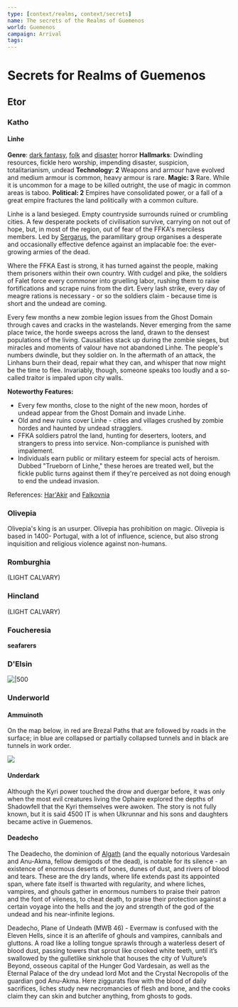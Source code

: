 ```yaml
---
type: [context/realms, context/secrets]
name: The secrets of the Realms of Guemenos
world: Guemenos
campaign: Arrival
tags: 
---
```


# Secrets for Realms of Guemenos

## Etor

### Katho

#### Linhe

**Genre**: [dark fantasy](https://5e.tools/book.html#vrgr,-1,dark%20fantasy,0), [folk](https://5e.tools/book.html#vrgr,-1,folk%20horror,0_) and [disaster](https://5e.tools/book.html#vrgr,-1,disaster%20horror,0) horror
**Hallmarks**: Dwindling resources, fickle hero worship, impending disaster, suspicion, totalitarianism, undead
**Technology: 2** Weapons and armour have evolved and medium armour is common, heavy armour is rare.
**Magic: 3** Rare. While it is uncommon for a mage to be killed outright, the use of magic in common areas is taboo.
**Political: 2** Empires have consolidated power, or a fall of a great empire fractures the land politically with a common culture.

Linhe is a land besieged. Empty countryside surrounds ruined or crumbling cities. A few desperate pockets of civilisation survive, carrying on not out of hope, but, in most of the region, out of fear of the FFKA's merciless members. Led by [Sergarus](sergarus.md), the paramilitary group organises a desperate and occasionally effective defence against an implacable foe: the ever-growing armies of the dead.

Where the FFKA East is strong, it has turned against the people, making them prisoners within their own country. With cudgel and pike, the soldiers of Falet force every commoner into gruelling labor, rushing them to raise fortifications and scrape ruins from the dirt. Every lash strike, every day of meagre rations is necessary - or so the soldiers claim - because time is short and the undead are coming.

Every few months a new zombie legion issues from the Ghost Domain through caves and cracks in the wastelands. Never emerging from the same place twice, the horde sweeps across the land, drawn to the densest populations of the living. Causalities stack up during the zombie sieges, but miracles and moments of valour have not abandoned Linhe. The people's numbers dwindle, but they soldier on. In the aftermath of an attack, the Linhans burn their dead, repair what they can, and whisper that now might be the time to flee. Invariably, though, someone speaks too loudly and a so-called traitor is impaled upon city walls.

**Noteworthy Features:**
- Every few months, close to the night of the new moon, hordes of undead appear from the Ghost Domain and invade Linhe.
- Old and new ruins cover Linhe - cities and villages crushed by zombie hordes and haunted by undead stragglers.
- FFKA soldiers patrol the land, hunting for deserters, looters, and strangers to press into service. Non-compliance is punished with impalement.
- Individuals earn public or military esteem for special acts of heroism. Dubbed "Trueborn of Linhe," these heroes are treated well, but the fickle public turns against them if they're perceived as not doing enough to end the undead invasion.

References: [Har'Akir](https://5e.tools/book.html#vrgr,-1,har'akir,1) and [Falkovnia](https://5e.tools/book.html#vrgr,-1,falkovnia,0)

### Olivepia

Olivepia's king is an usurper. Olivepia has prohibition on magic. Olivepia is based in 1400- Portugal, with a lot of influence, science, but also strong inquisition and religious violence against non-humans.

### Romburghia

(LIGHT CALVARY)

### Hincland

(LIGHT CALVARY)

### Foucheresia

**seafarers**

### D'Elsin

![|500](https://i.imgur.com/1HdHyxC.png)


### Underworld

#### Ammuinoth

On the map below, in red are Brezal Paths that are followed by roads in the surface; in blue are collapsed or partially collapsed tunnels and in black are tunnels in work order. 

![](https://i.imgur.com/1s32LJn.jpg)


#### Underdark

Although the Kyri power touched the drow and duergar before, it was only when the most evil creatures living the Ophaire explored the depths of Shadowfell that the Kyri themselves were awoken. The story is not fully known, but it is said 4500 IT is when Ulkrunnar and his sons and daughters became active in Guemenos.

#### Deadecho

The Deadecho, the dominion of [Algath](../context/religions.md#Algath) (and the equally notorious Vardesain and Anu-Akma, fellow demigods of the dead), is notable for its silence - an existence of enormous deserts of bones, dunes of dust, and rivers of blood and tears. These are the dry lands, where life extends past its appointed span, where fate itself is thwarted with regularity, and where liches, vampires, and ghouls gather in enormous numbers to praise their patron and the font of vileness, to cheat death, to praise their protection against a certain voyage into the hells and the joy and strength of the god of the undead and his near-infinite legions.

Deadecho, Plane of Undeath (MWB 46) - Evermaw is confused with the Eleven Hells, since it is an afterlife of ghouls and vampires, cannibals and gluttons. A road like a lolling tongue sprawls through a waterless desert of blood dust, passing towers that sprout like crooked white teeth, until it’s swallowed by the gulletlike sinkhole that houses the city of Vulture’s Beyond, osseous capital of the Hunger God Vardesain, as well as the Eternal Palace of the dry undead lord Mot and the Crystal Necropolis of the guardian god Anu-Akma. Here ziggurats flow with the blood of daily sacrifices, liches study new necromancies of flesh and bone, and the cooks claim they can skin and butcher anything, from ghosts to gods.
